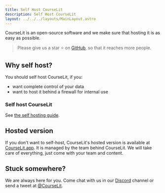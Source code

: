 ```yaml
---
title: Self Host CourseLit
description: Self Host CourseLit
layout: ../../../layouts/MainLayout.astro
---
```


CourseLit is an open-source software and we make sure that hosting it is as easy as possible.

> ️Please give us a star ⭐️ on [GitHub](https://github.com/codelitdev/courselit), so that it reaches more people.

## Why self host?

You should self host CourseLit, if you:

- want complete control of your data
- want to host it behind a firewall for internal use

### Self host CourseLit

See [the self hosting guide](/en/self-hosting/self-host).

## Hosted version

If you don't want to self-host, CourseLit's hosted version is available at [CourseLit.app](https://courselit.app). It is managed by the team behind CourseLit. We will take care of everything, just come with your team and content.

## Stuck somewhere?

We are always here for you. Come chat with us in our <a href="https://discord.com/invite/GR4bQsN" target="_blank">Discord</a> channel or send a tweet at <a href="https://twitter.com/courselit" target="_blank">@CourseLit</a>.
